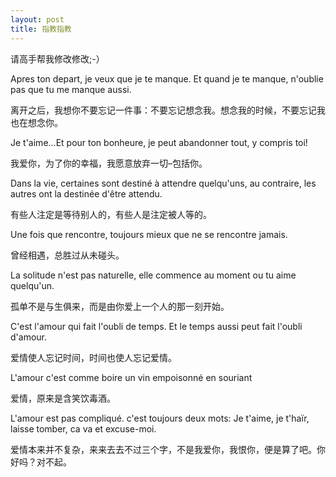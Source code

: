 ```yaml
---
layout: post
title: 指教指教
---
```


请高手帮我修改修改;-）

Apres ton depart, je veux que je te manque. Et quand je te manque, n'oublie pas que tu me manque aussi.

离开之后，我想你不要忘记一件事：不要忘记想念我。想念我的时候，不要忘记我也在想念你。

Je t'aime…Et pour ton bonheure, je peut abandonner tout, y compris toi!

我爱你，为了你的幸福，我愿意放弃一切–包括你。

Dans la vie, certaines sont destiné à attendre quelqu'uns, au contraire, les autres ont la destinée d'être attendu.

有些人注定是等待别人的，有些人是注定被人等的。

Une fois que rencontre, toujours mieux que ne se rencontre jamais.

曾经相遇，总胜过从未碰头。

La solitude n'est pas naturelle, elle commence au moment ou tu aime quelqu'un.

孤单不是与生俱来，而是由你爱上一个人的那一刻开始。

C'est l'amour qui fait l'oubli de temps. Et le temps aussi peut fait l'oubli d'amour.

爱情使人忘记时间，时间也使人忘记爱情。

L'amour c'est comme boire un vin empoisonné en souriant

爱情，原来是含笑饮毒酒。

L'amour est pas compliqué. c'est toujours deux mots: Je t'aime, je t'haïr, laisse tomber, ca va et excuse-moi.

爱情本来并不复杂，来来去去不过三个字，不是我爱你，我恨你，便是算了吧。你好吗？对不起。

